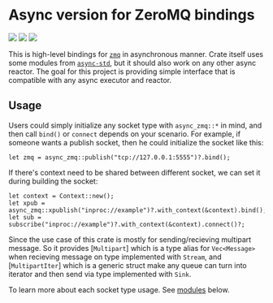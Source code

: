 # Async version for ZeroMQ bindings

[![][crates-badge]][crates-url] ![][license-badge] ![][build-bade]

[crates-badge]: https://img.shields.io/crates/v/async-zmq
[crates-url]: https://crates.io/crates/async_zmq
[license-badge]: https://img.shields.io/crates/l/async-zmq
[build-bade]: https://img.shields.io/github/workflow/status/wusyong/async-zmq/Main

This is high-level bindings for [`zmq`] in asynchronous manner. Crate itself uses some modules from
[`async-std`], but it should also work on any other async reactor. The goal for this project
is providing simple interface that is compatible with any async executor and reactor.

## Usage

Users could simply initialize any socket type with `async_zmq::*` in mind, and then call
`bind()` or `connect` depends on your scenario. For example, if someone wants a publish socket,
then he could initialize the socket like this:

```
let zmq = async_zmq::publish("tcp://127.0.0.1:5555")?.bind();
```

If there's context need to be shared between different socket, we can set it during building the socket:

```
let context = Context::new();
let xpub = async_zmq::xpublish("inproc://example")?.with_context(&context).bind();
let sub = subscribe("inproc://example")?.with_context(&context).connect()?;
```

Since the use case of this crate is mostly for sending/recieving multipart message. So it provides [`Multipart`]
which is a type alias for `Vec<Message>` when recieving message on type implemented with `Stream`, and [`MultipartIter`]
which is a generic struct make any queue can turn into iterator and then send via type  implemented with `Sink`.

To learn more about each socket type usage. See [modules](#modules) below.

[`zmq`]: https://crates.io/crates/zmq
[`async-std`]: https://crates.io/crates/async-std